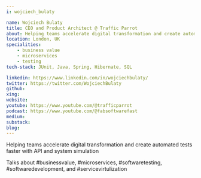 ```yaml
---
i: wojciech_bulaty

name: Wojciech Bulaty
title: CEO and Product Architect @ Traffic Parrot
about: Helping teams accelerate digital transformation and create automated tests faster with API and system simulation
location: London, UK
specialities:
    - business value
    - microservices
    - testing
tech-stack: JUnit, Java, Spring, Hibernate, SQL

linkedin: https://www.linkedin.com/in/wojciechbulaty/
twitter: https://twitter.com/WojciechBulaty
github:
xing:
website:
youtube: https://www.youtube.com/@trafficparrot
podcast: https://www.youtube.com/@fabsoftwarefast
medium:
substack:
blog:
---
```


Helping teams accelerate digital transformation and create automated tests faster with API and system simulation

Talks about #businessvalue, #microservices, #softwaretesting, #softwaredevelopment, and #servicevirtulization
